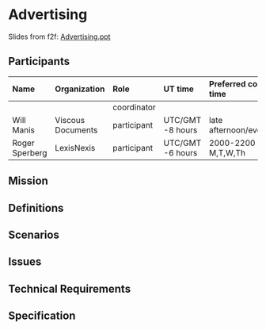 # Advertising #

Slides from f2f: [Advertising.ppt](http://files.me.com/wmanis/88jp9q)

## Participants ##

| **Name** |  **Organization** | **Role** | **UT time** | **Preferred con call time** |
|:---------|:------------------|:---------|:------------|:----------------------------|
|  |  | coordinator |  |  |
| Will Manis |  Viscous Documents | participant | UTC/GMT -8 hours | late afternoon/evenings |
| Roger Sperberg | LexisNexis | participant |UTC/GMT  -6 hours | 2000-2200 UTC M,T,W,Th |

## Mission ##

## Definitions ##

## Scenarios ##

## Issues ##

## Technical Requirements ##

## Specification ##